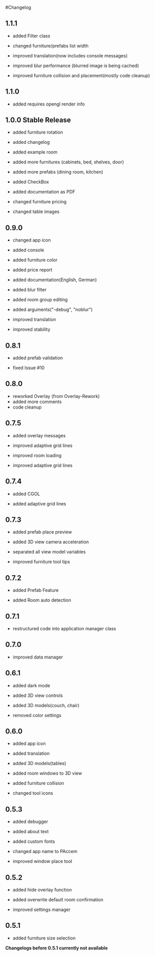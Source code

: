 #Changelog

## 1.1.1
- added Filter class

- changed furniture/prefabs list width

- improved translation(now includes console messages)

- improved blur performance (blurred image is being cached)

- improved furniture collision and placement(mostly code cleanup)

## 1.1.0
- added requires opengl render info

## 1.0.0 Stable Release
- added furniture rotation

- added changelog

- added example room

- added more furnitures (cabinets, bed, shelves, door)

- added more prefabs (dining room, kitchen)

- added CheckBox

- added documentation as PDF

- changed furniture pricing

- changed table images

## 0.9.0
- changed app icon

- added console

- added furniture color

- added price report

- added documentation(English, German)

- added blur filter

- added room group editing

- added arguments("-debug", "noblur")

- improved translation

- improved stability

## 0.8.1
- added prefab validation

- fixed Issue #10

## 0.8.0
- reworked Overlay (from Overlay-Rework)
- added more comments
- code cleanup

## 0.7.5
- added overlay messages

- improved adaptive grid lines

- improved room loading

- improved adaptive grid lines

## 0.7.4
- added CGOL

- added adaptive grid lines

## 0.7.3
- added prefab place preview

- added 3D view camera acceleration

- separated all view model variables

- improved furniture tool tips

## 0.7.2
- added Prefab Feature

- added Room auto detection

## 0.7.1
- restructured code into application manager class

## 0.7.0
- improved data manager

## 0.6.1
- added dark mode

- added 3D view controls

- added 3D models(couch, chair)

- removed color settings

## 0.6.0
- added app icon

- added translation

- added 3D models(tables)

- added room windows to 3D view

- added furniture collision

- changed tool icons

## 0.5.3
- added debugger

- added about text

- added custom fonts

- changed app name to PAccem

- improved window place tool

## 0.5.2
- added hide overlay function

- added overwrite default room confirmation

- improved settings manager	

## 0.5.1
- added furniture size selection

**Changelogs before 0.5.1 currently not available**
